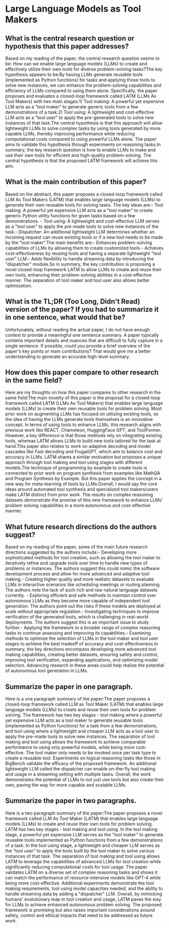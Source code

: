 # Large Language Models as Tool Makers

## What is the central research question or hypothesis that this paper addresses?

Based on my reading of the paper, the central research question seems to be: How can we enable large language models (LLMs) to create and effectively utilize their own tools for diverse problem-solving tasks?The key hypothesis appears to be:By having LLMs generate reusable tools (implemented as Python functions) for tasks and applying those tools to solve new instances, we can enhance the problem-solving capabilities and efficiency of LLMs compared to using them alone. Specifically, the paper proposes and evaluates a closed-loop framework called LATM (LLMs As Tool Makers) with two main stages:1) Tool making: A powerful yet expensive LLM acts as a "tool maker" to generate generic tools from a few demonstrations of a task.2) Tool using: A lightweight and cost-effective LLM acts as a "tool user" to apply the pre-generated tools to solve new instances of that task.The central hypothesis is that this approach will allow lightweight LLMs to solve complex tasks by using tools generated by more capable LLMs, thereby improving performance while reducing computational costs compared to using powerful LLMs alone. The paper aims to validate this hypothesis through experiments on reasoning tasks.In summary, the key research question is how to enable LLMs to make and use their own tools for efficient and high-quality problem-solving. The central hypothesis is that the proposed LATM framework will achieve this aim.


## What is the main contribution of this paper?

Based on the abstract, this paper proposes a closed-loop framework called LLM As Tool Makers (LATM) that enables large language models (LLMs) to generate their own reusable tools for solving tasks. The key ideas are:- Tool making: A powerful yet expensive LLM acts as a "tool maker" to create generic Python utility functions for given tasks based on a few demonstrations. - Tool using: A lightweight and cost-effective LLM serves as a "tool user" to apply the pre-made tools to solve new instances of the task.- Dispatcher: An additional lightweight LLM determines whether an incoming request can reuse existing tools or if a new tool needs to be made by the "tool maker".The main benefits are:- Enhances problem-solving capabilities of LLMs by allowing them to create customized tools.- Achieves cost-effectiveness by reusing tools and having a separate lightweight "tool user" LLM.- Adds flexibility to handle streaming data by introducing the "dispatcher" module.So in summary, the key contribution is proposing a novel closed-loop framework LATM to allow LLMs to create and reuse their own tools, enhancing their problem-solving abilities in a cost-effective manner. The separation of tool maker and tool user also allows better optimization.


## What is the TL;DR (Too Long, Didn't Read) version of the paper? If you had to summarize it in one sentence, what would that be?

Unfortunately, without reading the actual paper, I do not have enough context to provide a meaningful one sentence summary. A paper typically contains important details and nuances that are difficult to fully capture in a single sentence. If possible, could you provide a brief overview of the paper's key points or main contributions? That would give me a better understanding to generate an accurate high-level summary.


## How does this paper compare to other research in the same field?

Here are my thoughts on how this paper compares to other research in the same field:The main novelty of this paper is the proposal for a closed-loop framework called LATM (LLMs As Tool Makers) that enables large language models (LLMs) to create their own reusable tools for problem solving. Most prior work on augmenting LLMs has focused on utilizing existing tools, so the idea of having the LLMs generate tools themselves is an innovative concept. In terms of using tools to enhance LLMs, this research aligns with previous work like REACT, Chameleon, HuggingFace GPT, and ToolFormer. However, a key difference is that those methods rely on integrating existing tools, whereas LATM allows LLMs to build new tools tailored for the task at hand.This paper also relates to work on adaptive decoding and model cascades like Fast decoding and FrugalGPT, which aim to balance cost and accuracy in LLMs. LATM shares a similar motivation but proposes a unique approach through tool making and tool using stages with different models.The technique of programming by example to create tools is connected to prior work on program synthesis from examples like MathQA and Program Synthesis by Example. But this paper applies the concept in a new way for meta-learning of tools by LLMs.Overall, I would say the core ideas around automated tool synthesis and specialized tool makers/users make LATM distinct from prior work. The results on complex reasoning datasets demonstrate the promise of this new framework to enhance LLMs' problem solving capabilities in a more autonomous and cost-effective manner.


## What future research directions do the authors suggest?

Based on my reading of the paper, some of the main future research directions suggested by the authors include:- Developing more sophisticated methods for tool creation, such as allowing the tool maker to iteratively refine and upgrade tools over time to handle new types of problems or instances. The authors suggest this could mimic the software development process and allow for more advanced and adaptive tool making.- Creating higher quality and more realistic datasets to evaluate LLMs in interactive scenarios like scheduling meetings or routing planning. The authors note the lack of such rich and raw natural language datasets currently. - Exploring efficient and safe methods to maintain control over autonomous LLMs as they become more capable of independent tool generation. The authors point out the risks if these models are deployed at scale without appropriate regulation.- Investigating techniques to improve verification of the generated tools, which is challenging in real-world deployments. The authors suggest this is an important issue to study further.- Applying the framework to a broader range of complex reasoning tasks to continue assessing and improving its capabilities.- Examining methods to optimize the selection of LLMs in the tool maker and tool user stages to achieve the best tradeoff of accuracy and cost-effectiveness.In summary, the key directions encompass developing more advanced tool making capabilities, creating better datasets, ensuring safety and control, improving tool verification, expanding applications, and optimizing model selection. Advancing research in these areas could help realize the potential of autonomous tool generation in LLMs.


## Summarize the paper in one paragraph.

Here is a one paragraph summary of the paper:The paper proposes a closed-loop framework called LLM as Tool Maker (LATM) that enables large language models (LLMs) to create and reuse their own tools for problem solving. The framework has two key stages - tool making where a powerful yet expensive LLM acts as a tool maker to generate reusable tools (implemented as Python functions) for a task from a few demonstrations, and tool using where a lightweight and cheaper LLM acts as a tool user to apply the pre-made tools to solve new instances. The separation of tool making and tool using allows the framework to achieve comparable performance to using only powerful models, while being more cost-effective. The tool maker only needs to be invoked once per task type to create a reusable tool. Experiments on logical reasoning tasks like those in BigBench validate the efficacy of the proposed framework. An additional lightweight LLM called the dispatcher can enable on-the-fly tool making and usage in a streaming setting with multiple tasks. Overall, the work demonstrates the potential of LLMs to not just use tools but also create their own, paving the way for more capable and scalable LLMs.


## Summarize the paper in two paragraphs.

Here is a two paragraph summary of the paper:The paper proposes a novel framework called LLM As Tool Maker (LATM) that enables large language models (LLMs) to create and reuse their own tools for problem solving. LATM has two key stages - tool making and tool using. In the tool making stage, a powerful yet expensive LLM serves as the "tool maker" to generate reusable tools implemented as Python functions from a few demonstrations of a task. In the tool using stage, a lightweight and cheaper LLM serves as the "tool user" to apply the tools built by the tool maker to solve various instances of that task. The separation of tool making and tool using allows LATM to leverage the capabilities of advanced LLMs for tool creation while significantly reducing computational costs for tool usage. The paper validates LATM on a diverse set of complex reasoning tasks and shows it can match the performance of resource-intensive models like GPT-4 while being more cost-effective. Additional experiments demonstrate the tool making requirements, tool using model capacities needed, and the ability to handle streaming data by adding a "dispatcher" LLM. Overall, by mimicking humans' evolutionary leap in tool creation and usage, LATM paves the way for LLMs to achieve enhanced autonomous problem solving. The proposed framework is promising but also raises important considerations around safety, control and ethical impacts that need to be addressed as future work.
